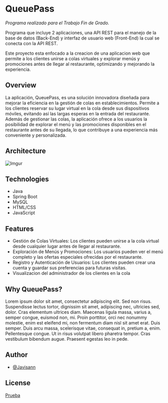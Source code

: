 
# QueuePass

*Programa realizado para el Trabajo Fin de Grado.*

Programa que incluye 2 aplicaciones, una API REST para el manejo de la base de datos (Back-End) y interfaz de usuario web (Front-End) la cual se conecta con la API REST.

Este proyecto esta enfocado a la creacion de una aplicacion web que permite a los clientes unirse a colas virtuales y explorar menús y promociones antes de llegar al restaurante, optimizando y mejorando la experiencia.


## Overview

La aplicación, QueuePass, es una solución innovadora diseñada para mejorar la eficiencia en la gestión de colas en establecimientos. Permite a los clientes reservar su lugar virtual en la cola desde sus dispositivos móviles, evitando así las largas esperas en la entrada del restaurante. Además de gestionar las colas, la aplicación ofrece a los usuarios la posibilidad de explorar el menú y las promociones disponibles en el restaurante antes de su llegada, lo que contribuye a una experiencia más conveniente y personalizada.
## Architecture

![Imgur](https://i.imgur.com/YgStvxv.jpeg)

## Technologies

- Java
- Spring Boot
- MySQL
- HTML/CSS
- JavaScript
## Features

- Gestión de Colas Virtuales: Los clientes pueden unirse a la cola virtual desde cualquier lugar antes de llegar al restaurante.
- Exploración de Menús y Promociones: Los usuarios pueden ver el menú completo y las ofertas especiales ofrecidas por el restaurante.
- Registro y Autenticación de Usuarios: Los clientes pueden crear una cuenta y guardar sus preferencias para futuras visitas.
- Visualizacion del administrador de los clientes en la cola


## Why QueuePass?

Lorem ipsum dolor sit amet, consectetur adipiscing elit. Sed non risus. Suspendisse lectus tortor, dignissim sit amet, adipiscing nec, ultricies sed, dolor. Cras elementum ultrices diam. Maecenas ligula massa, varius a, semper congue, euismod non, mi. Proin porttitor, orci nec nonummy molestie, enim est eleifend mi, non fermentum diam nisl sit amet erat. Duis semper. Duis arcu massa, scelerisque vitae, consequat in, pretium a, enim. Pellentesque congue. Ut in risus volutpat libero pharetra tempor. Cras vestibulum bibendum augue. Praesent egestas leo in pede.
## Author

- [@Javisann](https://github.com/Javisann)


## License

[Prueba](https://)

